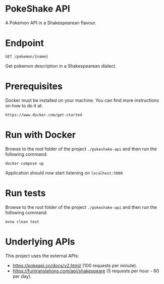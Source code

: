 # PokeShake API
A Pokemon API in a Shakespearean flavour.

# Endpoint
`GET /pokemon/{name}` 

Get pokemon description in a Shakespearean dialect.

# Prerequisites

Docker must be installed on your machine. 
You can find more instructions on how to do it at:

`https://www.docker.com/get-started`

# Run with Docker

Browse to the root folder of the project `./pokeshake-api` and then run the following command:
 
`docker-compose up`

Application should now start listening on `localhost:5000`

# Run tests

Browse to the root folder of the project `./pokeshake-api` and then run the following command:

`mvnw clean test`

# Underlying APIs

This project uses the external APIs:

* https://pokeapi.co/docs/v2.html/ (100 requests per minute).
* https://funtranslations.com/api/shakespeare (5 requests per hour - 60 per day).




